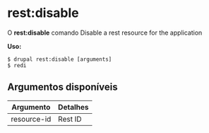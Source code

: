 # rest:disable
O **rest:disable** comando Disable a rest resource for the application

**Uso:**
```
$ drupal rest:disable [arguments] 
$ redi  
```

## Argumentos disponíveis
Argumento | Detalhes
---------|-------------
resource-id | Rest ID
